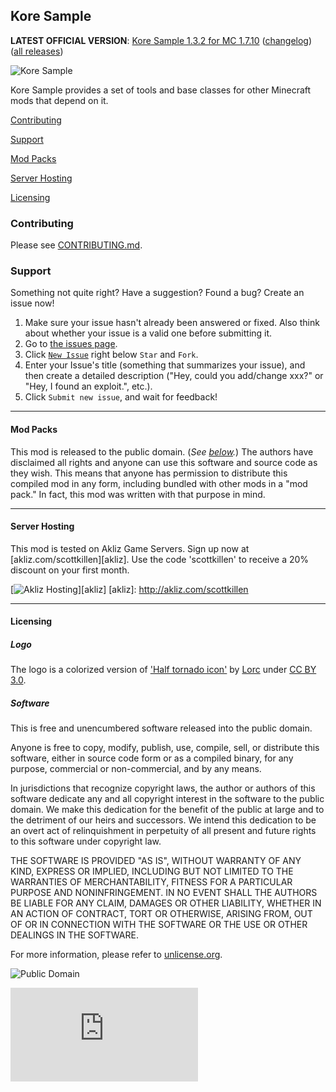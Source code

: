 ## Kore Sample
**LATEST OFFICIAL VERSION**: [Kore Sample 1.3.2 for MC 1.7.10][latest] ([changelog][changelog.md]) ([all 
releases][releases])

[latest]: http://scottk.us/KoreSampleMod
[releases]: https://github.com/MinecraftModArchive/KoreSample/releases
[changelog.md]: https://github.com/MinecraftModArchive/KoreSample/blob/develop/src/main/resources/CHANGELOG.md

![Kore Sample](https://raw.githubusercontent.com/MinecraftModArchive/KoreSample/develop/art/logo/logo-128.png)

Kore Sample provides a set of tools and base classes for other Minecraft mods that depend on it.

[Contributing](#contributing)

[Support](#support)

[Mod Packs](#mod-packs)

[Server Hosting](#server-hosting)

[Licensing](#licensing)

### Contributing

Please see [CONTRIBUTING.md](CONTRIBUTING.md).

### Support
Something not quite right?  Have a suggestion?  Found a bug?  Create an issue now!

1. Make sure your issue hasn't already been answered or fixed.  Also think about whether your issue is a valid one
before submitting it.
2. Go to [the issues page][issues].
3. Click [`New Issue`][new] right below `Star` and `Fork`.
4. Enter your Issue's title (something that summarizes your issue), and then create a detailed description ("Hey, could
you add/change xxx?" or "Hey, I found an exploit.", etc.).
5. Click `Submit new issue`, and wait for feedback!

[issues]: /MinecraftModArchive/KoreSample/issues
[new]: /MinecraftModArchive/KoreSample/issues/new

* * *

#### Mod Packs

This mod is released to the public domain. (*See [below](#licensing).*) The authors have disclaimed all rights and
anyone can use this software and source code as they wish. This means that anyone has permission to distribute this
compiled mod in any form, including bundled with other mods in a "mod pack." In fact, this mod was written with that
purpose in mind.

* * *

#### Server Hosting

This mod is tested on Akliz Game Servers. Sign up now at [akliz.com/scottkillen][akliz]. Use the code 'scottkillen' to receive a 20% discount on your first month.

[![Akliz Hosting](https://raw.githubusercontent.com/MinecraftModArchive/assets/master/akliz%20660x90%20singular.png)][akliz]
[akliz]: http://akliz.com/scottkillen

* * *

#### Licensing

##### Logo

The logo is a colorized version of ['Half tornado icon'][logo-icon] by [Lorc][lorc-site] under [CC BY 3.0][ccby30].

[logo-icon]: http://game-icons.net/lorc/originals/half-tornado.html
[lorc-site]: http://lorcblog.blogspot.com/
[ccby30]: http://creativecommons.org/licenses/by/3.0/

##### Software

This is free and unencumbered software released into the public domain.

Anyone is free to copy, modify, publish, use, compile, sell, or distribute this software, either in source code form or
as a compiled binary, for any purpose, commercial or non-commercial, and by any means.

In jurisdictions that recognize copyright laws, the author or authors of this software dedicate any and all copyright
interest in the software to the public domain. We make this dedication for the benefit of the public at large and to the
detriment of our heirs and successors. We intend this dedication to be an overt act of relinquishment in perpetuity of
all present and future rights to this software under copyright law.

THE SOFTWARE IS PROVIDED "AS IS", WITHOUT WARRANTY OF ANY KIND, EXPRESS OR IMPLIED, INCLUDING BUT NOT LIMITED TO THE
WARRANTIES OF MERCHANTABILITY, FITNESS FOR A PARTICULAR PURPOSE AND NONINFRINGEMENT. IN NO EVENT SHALL THE AUTHORS BE
LIABLE FOR ANY CLAIM, DAMAGES OR OTHER LIABILITY, WHETHER IN AN ACTION OF CONTRACT, TORT OR OTHERWISE, ARISING FROM, OUT
OF OR IN CONNECTION WITH THE SOFTWARE OR THE USE OR OTHER DEALINGS IN THE SOFTWARE.

For more information, please refer to [unlicense.org](http://unlicense.org/).

![Public Domain](https://raw.githubusercontent.com/MinecraftModArchive/assets/master/pd-icon.png)

[![Analytics](https://ga-beacon.appspot.com/UA-940955-7/KoreSample/README.md)](https://github.com/igrigorik/ga-beacon?flat)
